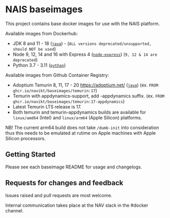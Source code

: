 NAIS baseimages
================

This project contains base docker images for use with the NAIS platform.

Available images from Dockerhub:
* JDK 8 and 11 - 18 ([`java`](java)) - (`ALL versions deprecated/unsupported, should NOT be used`)
* Node 9, 12, 14 and 16 with Express 4 ([`node-express`](node-express)) (`9, 12 & 14 are deprecated`)
* Python 3.7 - 3.11 ([`python`](python))

Available images from Github Container Registry:
* Adoptium Temurin 8, 11, 17 - 20 https://adoptium.net/ ([`java`](java)) (ex. `FROM ghcr.io/navikt/baseimages/temurin:17`)
* Temurin with appdynamics-support, add -appdynamics suffix. (ex. `FROM ghcr.io/navikt/baseimages/temurin:17-appdynamics`)
* Latest Temurin LTS release is 17.
* Both temurin and temurin-appdynamics builds are available for `linux/amd64` (Intel) and `linux/arm64` (Apple Silicon) platforms.

NB! The current arm64 build does not take `/dumb-init` into consideration thus this needs to be emulated at rutime on Apple machines with Apple Silicon processors.

## Getting Started

Please see each baseimage README for usage and changelogs.

## Requests for changes and feedback

Issues raised and pull requests are most welcome. 

Internal communication takes place at the NAV slack in the #docker channel. 
